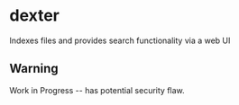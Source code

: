 dexter
======

Indexes files and provides search functionality via a web UI

## Warning

Work in Progress -- has potential security flaw.
